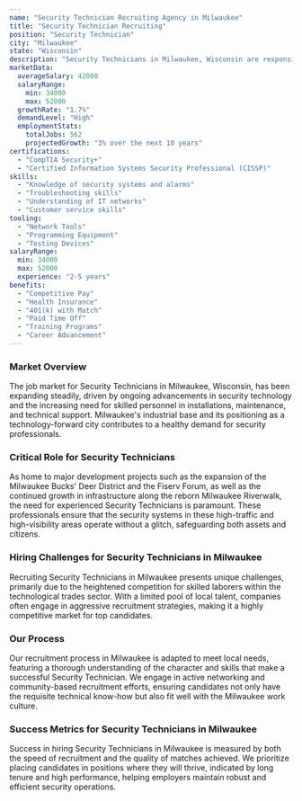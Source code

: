 ```yaml
---
name: "Security Technician Recruiting Agency in Milwaukee"
title: "Security Technician Recruiting"
position: "Security Technician"
city: "Milwaukee"
state: "Wisconsin"
description: "Security Technicians in Milwaukee, Wisconsin are responsible for installing, maintaining and troubleshooting security systems in a variety of settings."
marketData:
  averageSalary: 42000
  salaryRange:
    min: 34000
    max: 52000
  growthRate: "1.7%"
  demandLevel: "High"
  employmentStats:
    totalJobs: 562
    projectedGrowth: "3% over the next 10 years"
certifications:
  - "CompTIA Security+"
  - "Certified Information Systems Security Professional (CISSP)"
skills:
  - "Knowledge of security systems and alarms"
  - "Troubleshooting skills"
  - "Understanding of IT networks"
  - "Customer service skills"
tooling:
  - "Network Tools"
  - "Programming Equipment"
  - "Testing Devices"
salaryRange:
  min: 34000
  max: 52000
  experience: "2-5 years"
benefits:
  - "Competitive Pay"
  - "Health Insurance"
  - "401(k) with Match"
  - "Paid Time Off"
  - "Training Programs"
  - "Career Advancement"
---
```


### Market Overview
The job market for Security Technicians in Milwaukee, Wisconsin, has been expanding steadily, driven by ongoing advancements in security technology and the increasing need for skilled personnel in installations, maintenance, and technical support. Milwaukee's industrial base and its positioning as a technology-forward city contributes to a healthy demand for security professionals.

### Critical Role for Security Technicians
As home to major development projects such as the expansion of the Milwaukee Bucks' Deer District and the Fiserv Forum, as well as the continued growth in infrastructure along the reborn Milwaukee Riverwalk, the need for experienced Security Technicians is paramount. These professionals ensure that the security systems in these high-traffic and high-visibility areas operate without a glitch, safeguarding both assets and citizens.

### Hiring Challenges for Security Technicians in Milwaukee
Recruiting Security Technicians in Milwaukee presents unique challenges, primarily due to the heightened competition for skilled laborers within the technological trades sector. With a limited pool of local talent, companies often engage in aggressive recruitment strategies, making it a highly competitive market for top candidates.

### Our Process
Our recruitment process in Milwaukee is adapted to meet local needs, featuring a thorough understanding of the character and skills that make a successful Security Technician. We engage in active networking and community-based recruitment efforts, ensuring candidates not only have the requisite technical know-how but also fit well with the Milwaukee work culture.

### Success Metrics for Security Technicians in Milwaukee
Success in hiring Security Technicians in Milwaukee is measured by both the speed of recruitment and the quality of matches achieved. We prioritize placing candidates in positions where they will thrive, indicated by long tenure and high performance, helping employers maintain robust and efficient security operations.